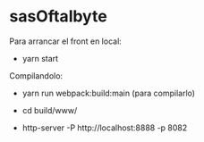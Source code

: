 # sasOftalbyte

Para arrancar el front en local:

- yarn start

Compilandolo:

- yarn run webpack:build:main (para compilarlo)

- cd build/www/

- http-server -P http://localhost:8888 -p 8082

